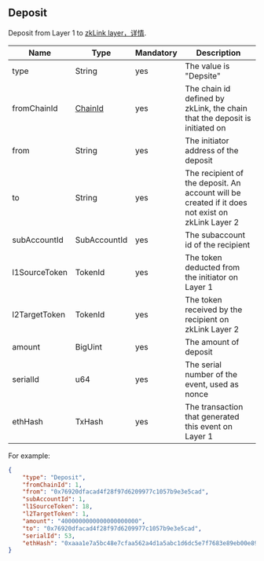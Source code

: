 ## Deposit

Deposit from Layer 1 to [zkLink layer，详情]().


| Name          | Type                                   | Mandatory | Description                                                                                     |
|---------------|----------------------------------------|-----------|-------------------------------------------------------------------------------------------------|
| type          | String                                 | yes       | The value is "Depsite"                                                                          |
| fromChainId   | [ChainId](../data_types.md#ChainId)    | yes       | The chain id defined  by zkLink, the chain that the deposit is initiated on                     |
| from          | String                                 | yes       | The initiator address of the deposit                                                            |
| to            | String                                 | yes       | The recipient of the deposit. An account will be created if it does not exist on zkLink Layer 2 |
| subAccountId  | SubAccountId                           | yes       | The subaccount id of the recipient                                                              |
| l1SourceToken | TokenId                                | yes       | The token deducted from the initiator on Layer 1                                                |
| l2TargetToken | TokenId                                | yes       | The token received by the recipient on zkLink Layer 2                                           |
| amount        | BigUint                                | yes       | The amount of deposit                                                                           |
| serialId      | u64                                    | yes       | The serial number of the event, used as nonce                                                   |
| ethHash       | TxHash                                 | yes       | The transaction that generated this event on Layer 1                                            |

For example:

```json
{
    "type": "Deposit",
    "fromChainId": 1,
    "from": "0x76920dfacad4f28f97d6209977c1057b9e3e5cad",
    "subAccountId": 1,
    "l1SourceToken": 18,
    "l2TargetToken": 1,
    "amount": "4000000000000000000000",
    "to": "0x76920dfacad4f28f97d6209977c1057b9e3e5cad",
    "serialId": 53,
    "ethHash": "0xaaa1e7a5bc48e7cfaa562a4d1a5abc1d6dc5e7f7683e89eb00e895d438f0acab"
}
```
